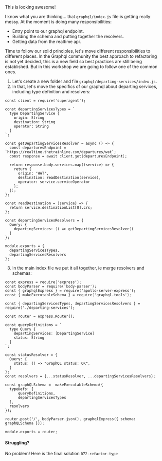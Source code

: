 This is looking awesome!

I know what you are thinking... that `graphql/index.js` file is getting really messy.
At the moment is doing many responsibilities:
- Entry point to our graphql endpoint.
- Building the schema and putting together the resolvers.
- Getting data from the realtime api.

Time to follow our solid principles, let's move different responsibilities to different places.
In the Graphql community the best approach to refactoring is not yet decided, this is a new field so best practices are still being established. But in this workshop we are going to follow one of the common ones.

1. Let's create a new folder and file `graphql/departing-services/index.js`.
2. In that, let's move the specifics of our graphql about departing services, including type definition and resolvers:
```
const client = require('superagent');

const departingServicesTypes = `
  type DepartingService {
    origin: String
    destination: String
    operator: String
  }
`;

const getDepartingServicesResolver = async () => {
  const departuresEndpoint = `https://realtime.thetrainline.com/departures/wat`;
  const response = await client.get(departuresEndpoint);
  
  return response.body.services.map((service) => {
    return {
      origin: 'WAT',
      destination: readDestination(service),
      operator: service.serviceOperator
    };
  });
};

const readDestination = (service) => {
  return service.destinationList[0].crs;
};

const departingServicesResolvers = {
  Query: {
    departingServices: () => getDepartingServicesResolver()
  }
};

module.exports = {
  departingServicesTypes,
  departingServicesResolvers
};
```
3. In the main index file we put it all together, ie merge resolvers and schemas:
```
const express = require('express');
const bodyParser = require('body-parser');
const { graphqlExpress } = require('apollo-server-express');
const { makeExecutableSchema } = require('graphql-tools');

const { departingServicesTypes, departingServicesResolvers } = require('./departing-services');

const router = express.Router();

const queryDefinitions = `
  type Query {
    departingServices: [DepartingService]
    status: String
  }
`;

const statusResolver = {
  Query: {
    status: () => "GraphQL status: OK",
  }
};
const resolvers = {...statusResolver, ...departingServicesResolvers};

const graphQLSchema =  makeExecutableSchema({
  typeDefs: [
      queryDefinitions,
      departingServicesTypes
  ],
  resolvers
});

router.post('/', bodyParser.json(), graphqlExpress({ schema: graphQLSchema }));

module.exports = router;
```

#### Struggling?

No problem! Here is the final solution `072-refactor-type`